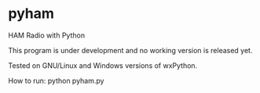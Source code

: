 # pyham
HAM Radio with Python

This program is under development and no working version is released yet.

Tested on GNU/Linux and Windows versions of wxPython.

How to run:
python pyham.py
